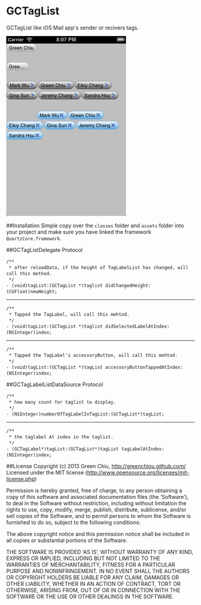 GCTagList
=========

GCTagList like iOS Mail app's sender or recivers tags.

![](Screenshot.png)

##Installation
Simple copy over the `classes` folder and `assets` folder into your project and make sure you have linked the framework `QuartzCore.framework`.

##GCTagListDelegate Protocol

```
/**
 * after reloadData, if the height of TagLabelList has changed, will call this method.  
 */
- (void)tagList:(GCTagList *)taglist didChangedHeight:(CGFloat)newHeight;
```
---
```
/**
 * Tapped the TagLabel, will call this mehtod.
 */
- (void)tagList:(GCTagList *)taglist didSelectedLabelAtIndex:(NSInteger)index;
```
---
```
/**
 * Tapped the TagLabel's accessoryButton, will call this mehtod.
 */
- (void)tagList:(GCTagList *)tagList accessoryButtonTappedAtIndex:(NSInteger)index;
```

##GCTagLabelListDataSource Protocol
```
/**
 * how many count for taglist to display.
 */
- (NSInteger)numberOfTagLabelInTagList:(GCTagList*)tagList;
```
---
```
/**
 * the taglabel At index in the taglist.
 */
- (GCTagLabel*)tagList:(GCTagList*)tagList tagLabelAtIndex:(NSInteger)index;
```

##License
Copyright (c) 2013 Green Chiu, http://greenchiou.github.com/ Licensed under the MIT license (http://www.opensource.org/licenses/mit-license.php)

Permission is hereby granted, free of charge, to any person obtaining a copy of this software and associated documentation files (the ‘Software’), to deal in the Software without restriction, including without limitation the rights to use, copy, modify, merge, publish, distribute, sublicense, and/or sell copies of the Software, and to permit persons to whom the Software is furnished to do so, subject to the following conditions:

The above copyright notice and this permission notice shall be included in all copies or substantial portions of the Software.

THE SOFTWARE IS PROVIDED ‘AS IS’, WITHOUT WARRANTY OF ANY KIND, EXPRESS OR IMPLIED, INCLUDING BUT NOT LIMITED TO THE WARRANTIES OF MERCHANTABILITY, FITNESS FOR A PARTICULAR PURPOSE AND NONINFRINGEMENT. IN NO EVENT SHALL THE AUTHORS OR COPYRIGHT HOLDERS BE LIABLE FOR ANY CLAIM, DAMAGES OR OTHER LIABILITY, WHETHER IN AN ACTION OF CONTRACT, TORT OR OTHERWISE, ARISING FROM, OUT OF OR IN CONNECTION WITH THE SOFTWARE OR THE USE OR OTHER DEALINGS IN THE SOFTWARE.

